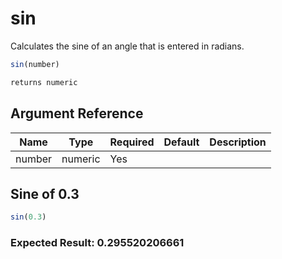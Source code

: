 # sin

Calculates the sine of an angle that is entered in radians.

```javascript
sin(number)
```

```javascript
returns numeric
```

## Argument Reference

| Name | Type | Required | Default | Description |
| --- | --- | --- | --- | --- |
| number | numeric | Yes |  |  |

## Sine of 0.3

```javascript
sin(0.3)
```

### Expected Result: 0.295520206661
